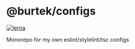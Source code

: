 # @burtek/configs

[![lerna](https://img.shields.io/badge/maintained%20with-lerna-cc00ff.svg)](https://lerna.js.org/)

Monorepo for my own eslint/stylelint/tsc configs

